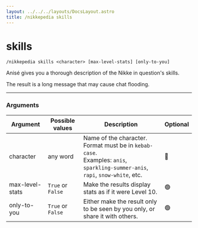 ```yaml
---
layout: ../../../layouts/DocsLayout.astro
title: /nikkepedia skills
---
```


# skills

`/nikkepedia skills <character> [max-level-stats] [only-to-you]`

Anisé gives you a thorough description of the Nikke in question's skills.

The result is a long message that may cause chat flooding.

---

### Arguments

| Argument | Possible values | Description | Optional |
| --- | --- | --- | --- |
| character | any word | Name of the character. Format must be in `kebab-case`.<br>Examples: `anis`, `sparkling-summer-anis`, `rapi`, `snow-white`, etc. | 🔴 |
| max-level-stats | `True` or `False` |  Make the results display stats as if it were Level 10. | 🟢 |
| only-to-you | `True` or `False` |  Either make the result only to be seen by you only, or share it with others. | 🟢 |